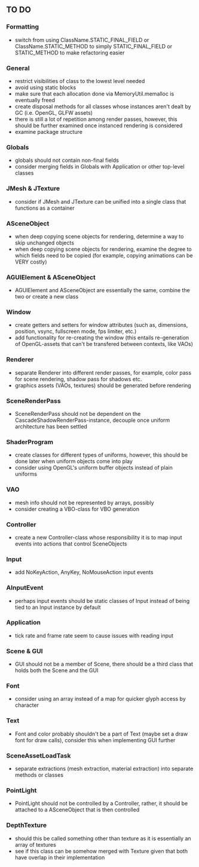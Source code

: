 ## TO DO

### Formatting
- switch from using ClassName.STATIC_FINAL_FIELD or ClassName.STATIC_METHOD to simply STATIC_FINAL_FIELD or STATIC_METHOD to make refactoring easier

### General
- restrict visibilities of class to the lowest level needed
- avoid using static blocks
- make sure that each allocation done via MemoryUtil.memalloc is eventually freed
- create disposal methods for all classes whose instances aren't dealt by GC (i.e. OpenGL, GLFW assets)
- there is still a lot of repetition among render passes, however, this should be further examined once instanced rendering is considered
- examine package structure

### Globals
- globals should not contain non-final fields
- consider merging fields in Globals with Application or other top-level classes

### JMesh & JTexture
- consider if JMesh and JTexture can be unified into a single class that functions as a container

### ASceneObject
- when deep copying scene objects for rendering, determine a way to skip unchanged objects
- when deep copying scene objects for rendering, examine the degree to which fields need to be copied (for example, copying animations can be VERY costly)

### AGUIElement & ASceneObject
- AGUIElement and ASceneObject are essentially the same, combine the two or create a new class

### Window
- create getters and setters for window attributes (such as, dimensions, position, vsync, fullscreen mode, fps limiter, etc.)
- add functionality for re-creating the window (this entails re-generation of OpenGL-assets that can't be transfered between contexts, like VAOs)

### Renderer
- separate Renderer into different render passes, for example, color pass for scene rendering, shadow pass for shadows etc.
- graphics assets (VAOs, textures) should be generated before rendering

### SceneRenderPass
- SceneRenderPass should not be dependent on the CascadeShadowRenderPass-instance, decouple once uniform architecture has been settled

### ShaderProgram
- create classes for different types of uniforms, however, this should be done later when uniform objects come into play
- consider using OpenGL's uniform buffer objects instead of plain uniforms

### VAO
- mesh info should not be represented by arrays, possibly
- consider creating a VBO-class for VBO generation

### Controller
- create a new Controller-class whose responsibility it is to map input events into actions that control SceneObjects

### Input
- add NoKeyAction, AnyKey, NoMouseAction input events

### AInputEvent
- perhaps input events should be static classes of Input instead of being tied to an Input instance by default

### Application
- tick rate and frame rate seem to cause issues with reading input

### Scene & GUI
- GUI should not be a member of Scene, there should be a third class that holds both the Scene and the GUI

### Font
- consider using an array instead of a map for quicker glyph access by character

### Text
- Font and color probably shouldn't be a part of Text (maybe set a draw font for draw calls), consider this when implementing GUI further

### SceneAssetLoadTask
- separate extractions (mesh extraction, material extraction) into separate methods or classes

### PointLight
- PointLight should not be controlled by a Controller, rather, it should be attached to a ASceneObject that is then controlled

### DepthTexture
- should this be called something other than texture as it is essentially an array of textures
- see if this class can be somehow merged with Texture given that both have overlap in their implementation
